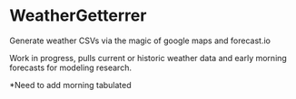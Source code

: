 WeatherGetterrer
================

Generate weather CSVs via the magic of google maps and forecast.io

Work in progress, pulls current or historic weather data and early morning forecasts for modeling research.

*Need to add morning tabulated
